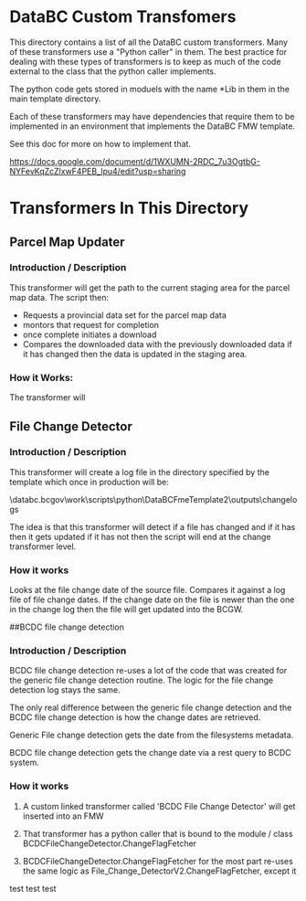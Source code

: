 # DataBC Custom Transfomers

This directory contains a list of all the DataBC custom transformers.
Many of these transformers use a "Python caller" in them.  The best
practice for dealing with these types of transformers is to keep as
much of the code external to the class that the python caller implements.

The python code gets stored in moduels with the name *Lib in them in 
the main template directory.

Each of these transformers may have dependencies that require them to 
be implemented in an environment that implements the DataBC FMW template.

See this doc for more on how to implement that.

https://docs.google.com/document/d/1WXUMN-2RDC_7u3OgtbG-NYFevKqZcZlxwF4PEB_lpu4/edit?usp=sharing

# Transformers In This Directory

## Parcel Map Updater

### Introduction / Description

This transformer will get the path to the current staging area for 
the parcel map data.  The script then:

  - Requests a provincial data set for the parcel map data
  - montors that request for completion
  - once complete initiates a download
  - Compares the downloaded data with the previously downloaded data
    if it has changed then the data is updated in the staging area.
    
### How it Works:

The transformer will 

## File Change Detector

### Introduction / Description

This transformer will create a log file in the directory specified by the 
template which once in production will be:

\\databc.bcgov\work\scripts\python\DataBCFmeTemplate2\outputs\changelogs

The idea is that this transformer will detect if a file has changed and
if it has then it gets updated if it has not then the script will end 
at the change transformer level.

### How it works

Looks at the file change date of the source file.  Compares it against a 
log file of file change dates.  If the change date on the file is newer
than the one in the change log then the file will get updated into the 
BCGW.

##BCDC file change detection

### Introduction / Description

BCDC file change detection re-uses a lot of the code that was created 
for the generic file change detection routine.  The logic for the file
change detection log stays the same.  

The only real difference between the generic file change detection and 
the BCDC file change detection is how the change dates are retrieved.

Generic File change detection gets the date from the filesystems metadata.

BCDC file change detection gets the change date via a rest query to 
BCDC system.

### How it works

1.  A custom linked transformer called 'BCDC File Change Detector' will get
    inserted into an FMW
    
2.  That transformer has a python caller that is bound to the module / class
    BCDCFileChangeDetector.ChangeFlagFetcher
    
3.  BCDCFileChangeDetector.ChangeFlagFetcher for the most part re-uses the 
    same logic as File_Change_DetectorV2.ChangeFlagFetcher, except it 
    
test test test
